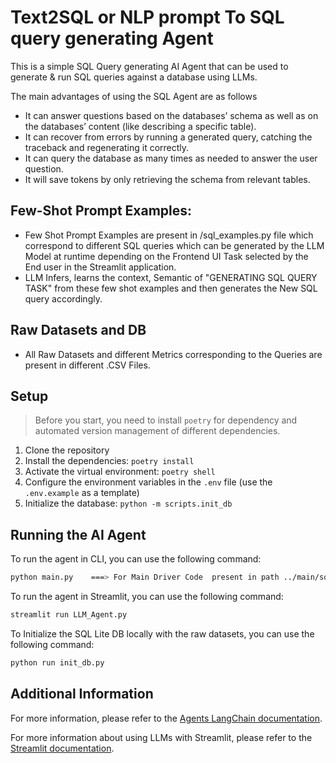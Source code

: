 # Text2SQL or NLP prompt To SQL query generating Agent

This is a simple SQL Query generating AI Agent that can be used to generate & run SQL queries against a database using LLMs. 

The main advantages of using the SQL Agent are as follows 

- It can answer questions based on the databases’ schema as well as on the databases’ content (like describing a specific table).
- It can recover from errors by running a generated query, catching the traceback and regenerating it correctly.
- It can query the database as many times as needed to answer the user question.
- It will save tokens by only retrieving the schema from relevant tables.

## Few-Shot Prompt Examples:

- Few Shot Prompt Examples are present in /sql_examples.py  file  which correspond to different SQL queries which can be generated by the LLM Model at runtime depending on the Frontend UI Task selected by the End user in the Streamlit application.
- LLM Infers, learns the  context, Semantic of  "GENERATING  SQL  QUERY TASK" from these  few shot examples and then generates the New SQL query accordingly.

## Raw Datasets and DB

- All Raw Datasets and different Metrics corresponding to the Queries are present in different .CSV Files.

## Setup

> Before you start, you need to install `poetry` for dependency and automated version management of  different  dependencies.

1. Clone the repository
2. Install the dependencies: `poetry install`
3. Activate the virtual environment: `poetry shell`
4. Configure the environment variables in the `.env` file (use the `.env.example` as a template)
5. Initialize the database: `python -m scripts.init_db`

## Running the AI Agent

To run the agent in CLI, you can use the following command:

```bash
python main.py    ===> For Main Driver Code  present in path ../main/sql-agent/ (Optional) 
```

To run the agent in Streamlit, you can use the following command:

```bash
streamlit run LLM_Agent.py
```

To Initialize the SQL Lite DB locally with the raw datasets, you can use the following command:

```bash
python run init_db.py
```

## Additional Information

For more information, please refer to the [Agents LangChain documentation](https://python.langchain.com/docs/use_cases/sql/agents).

For more information about using LLMs with Streamlit, please refer to the [Streamlit documentation](https://docs.streamlit.io/knowledge-base/tutorials/llm-quickstart).
